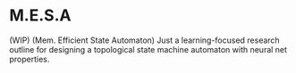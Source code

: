 # M.E.S.A
(WIP) (Mem. Efficient State Automaton) Just a learning-focused research outline for designing a topological state machine automaton with neural net properties.
